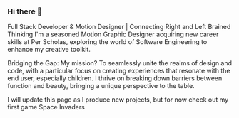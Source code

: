 ### Hi there 👋
Full Stack Developer & Motion Designer | Connecting Right and Left Brained Thinking
I'm a seasoned Motion Graphic Designer acquiring new career skills at Per Scholas, exploring the world of Software Engineering to enhance my creative toolkit.

Bridging the Gap: My mission? To seamlessly unite the realms of design and code, with a particular focus on creating experiences that resonate with the end user, especially children. I thrive on breaking down barriers between function and beauty, bringing a unique perspective to the table.

I will update this page as I produce new projects, but for now check out my first game Space Invaders

 <!-- 
 | First Header  | Second Header |
| ------------- | ------------- |
| Content Cell  | Content Cell  |
| Content Cell  | Content Cell  |
